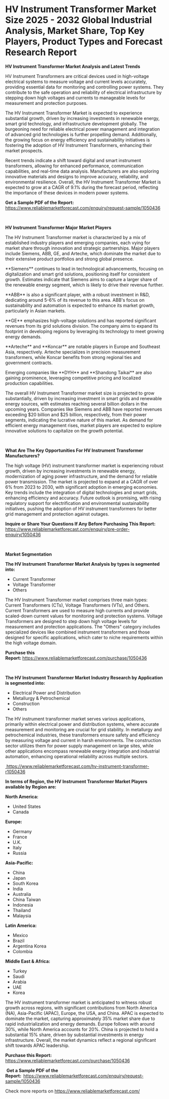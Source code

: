 <p><h1>HV Instrument Transformer Market Size 2025 - 2032 Global Industrial Analysis, Market Share, Top Key Players, Product Types and Forecast Research Report</h1></p><p><strong>HV Instrument Transformer Market Analysis and Latest Trends</strong></p>
<p><p>HV Instrument Transformers are critical devices used in high-voltage electrical systems to measure voltage and current levels accurately, providing essential data for monitoring and controlling power systems. They contribute to the safe operation and reliability of electrical infrastructure by stepping down high voltages and currents to manageable levels for measurement and protection purposes.</p><p>The HV Instrument Transformer Market is expected to experience substantial growth, driven by increasing investments in renewable energy, smart grid technology, and infrastructure development globally. The burgeoning need for reliable electrical power management and integration of advanced grid technologies is further propelling demand. Additionally, the growing focus on energy efficiency and sustainability initiatives is fostering the adoption of HV Instrument Transformers, enhancing their market prospects.</p><p>Recent trends indicate a shift toward digital and smart instrument transformers, allowing for enhanced performance, communication capabilities, and real-time data analysis. Manufacturers are also exploring innovative materials and designs to improve accuracy, reliability, and environmental resilience. Overall, the HV Instrument Transformer Market is expected to grow at a CAGR of 9.1% during the forecast period, reflecting the importance of these devices in modern power systems.</p></p>
<p><strong>Get a Sample PDF of the Report:&nbsp;</strong> <a href="https://www.reliablemarketforecast.com/enquiry/request-sample/1050436?utm_campaign=2721&utm_medium=2&utm_source=Github&utm_content=ia&utm_term=08042025&utm_id=hv-instrument-transformer">https://www.reliablemarketforecast.com/enquiry/request-sample/1050436</a></p>
<p>&nbsp;</p>
<p><strong>HV Instrument Transformer Major Market Players</strong></p>
<p><p>The HV Instrument Transformer market is characterized by a mix of established industry players and emerging companies, each vying for market share through innovation and strategic partnerships. Major players include Siemens, ABB, GE, and Arteche, which dominate the market due to their extensive product portfolios and strong global presence.</p><p>**Siemens** continues to lead in technological advancements, focusing on digitalization and smart grid solutions, positioning itself for consistent growth. Estimates indicate that Siemens aims to capture a larger share of the renewable energy segment, which is likely to drive their revenue further.</p><p>**ABB** is also a significant player, with a robust investment in R&D, dedicating around 5-6% of its revenue to this area. ABB's focus on sustainability and automation is expected to enhance its market growth, particularly in Asian markets.</p><p>**GE** emphasizes high-voltage solutions and has reported significant revenues from its grid solutions division. The company aims to expand its footprint in developing regions by leveraging its technology to meet growing energy demands.</p><p>**Arteche** and **Koncar** are notable players in Europe and Southeast Asia, respectively. Arteche specializes in precision measurement transformers, while Koncar benefits from strong regional ties and government contracts.</p><p>Emerging companies like **DYH** and **Shandong Taikai** are also gaining prominence, leveraging competitive pricing and localized production capabilities.</p><p>The overall HV Instrument Transformer market size is projected to grow substantially, driven by increasing investment in smart grids and renewable energy sources, with estimates reaching several billion dollars in the upcoming years. Companies like Siemens and ABB have reported revenues exceeding $20 billion and $25 billion, respectively, from their power segments, indicating the lucrative nature of this market. As demand for efficient energy management rises, market players are expected to explore innovative solutions to capitalize on the growth potential.</p></p>
<p>&nbsp;</p>
<p><strong>What Are The Key Opportunities For HV Instrument Transformer Manufacturers?</strong></p>
<p><p>The high voltage (HV) instrument transformer market is experiencing robust growth, driven by increasing investments in renewable energy, modernization of aging power infrastructure, and the demand for reliable power transmission. The market is projected to expand at a CAGR of over 6% from 2023 to 2030, with significant adoption in emerging economies. Key trends include the integration of digital technologies and smart grids, enhancing efficiency and accuracy. Future outlook is promising, with rising regulatory support for electrification and environmental sustainability initiatives, pushing the adoption of HV instrument transformers for better grid management and protection against outages.</p></p>
<p><strong>Inquire or Share Your Questions If Any Before Purchasing This Report:</strong> <a href="https://www.reliablemarketforecast.com/enquiry/pre-order-enquiry/1050436?utm_campaign=2721&utm_medium=2&utm_source=Github&utm_content=ia&utm_term=08042025&utm_id=hv-instrument-transformer">https://www.reliablemarketforecast.com/enquiry/pre-order-enquiry/1050436</a></p>
<p>&nbsp;</p>
<p><strong>Market Segmentation</strong></p>
<p><strong>The HV Instrument Transformer Market Analysis by types is segmented into:</strong></p>
<p><ul><li>Current Transformer</li><li>Voltage Transformer</li><li>Others</li></ul></p>
<p><p>The HV Instrument Transformer market comprises three main types: Current Transformers (CTs), Voltage Transformers (VTs), and Others. Current Transformers are used to measure high currents and provide scaled-down current values for monitoring and protection systems. Voltage Transformers are designed to step down high voltage levels for measurement and protection applications. The "Others" category includes specialized devices like combined instrument transformers and those designed for specific applications, which cater to niche requirements within the high voltage domain.</p></p>
<p><strong>Purchase this Report:&nbsp;</strong><a href="https://www.reliablemarketforecast.com/purchase/1050436?utm_campaign=2721&utm_medium=2&utm_source=Github&utm_content=ia&utm_term=08042025&utm_id=hv-instrument-transformer">https://www.reliablemarketforecast.com/purchase/1050436</a></p>
<p>&nbsp;</p>
<p><strong>The HV Instrument Transformer Market Industry Research by Application is segmented into:</strong></p>
<p><ul><li>Electrical Power and Distribution</li><li>Metallurgy & Petrochemical</li><li>Construction</li><li>Others</li></ul></p>
<p><p>The HV instrument transformer market serves various applications, primarily within electrical power and distribution systems, where accurate measurement and monitoring are crucial for grid stability. In metallurgy and petrochemical industries, these transformers ensure safety and efficiency by measuring voltage and current in harsh environments. The construction sector utilizes them for power supply management on large sites, while other applications encompass renewable energy integration and industrial automation, enhancing operational reliability across multiple sectors.</p></p>
<p><a href="https://www.reliablemarketforecast.com/hv-instrument-transformer-r1050436?utm_campaign=2721&utm_medium=2&utm_source=Github&utm_content=ia&utm_term=08042025&utm_id=hv-instrument-transformer">&nbsp;https://www.reliablemarketforecast.com/hv-instrument-transformer-r1050436</a></p>
<p><strong>In terms of Region, the HV Instrument Transformer Market Players available by Region are:</strong></p>
<p>
    <p> <strong> North America: </strong>
        <ul>
            <li>United States</li>
            <li>Canada</li>
        </ul>
        </p> 
    <p> <strong> Europe: </strong>
        <ul>
            <li>Germany</li>
            <li>France</li>
            <li>U.K.</li>
            <li>Italy</li>
            <li>Russia</li>
        </ul>
        </p> 
    <p> <strong> Asia-Pacific: </strong>
        <ul>
            <li>China</li>
            <li>Japan</li>
            <li>South Korea</li>
            <li>India</li>
            <li>Australia</li>
            <li>China Taiwan</li>
            <li>Indonesia</li>
            <li>Thailand</li>
            <li>Malaysia</li>
        </ul>
        </p> 
    <p> <strong> Latin America: </strong>
        <ul>
            <li>Mexico</li>
            <li>Brazil</li>
            <li>Argentina Korea</li>
            <li>Colombia</li>
        </ul>
        </p> 
    <p> <strong> Middle East & Africa: </strong>
        <ul>
            <li>Turkey</li>
            <li>Saudi</li>
            <li>Arabia</li>
            <li>UAE</li>
            <li>Korea</li>
        </ul>
    </p>
    </p>
<p><p>The HV instrument transformer market is anticipated to witness robust growth across regions, with significant contributions from North America (NA), Asia-Pacific (APAC), Europe, the USA, and China. APAC is expected to dominate the market, capturing approximately 35% market share due to rapid industrialization and energy demands. Europe follows with around 30%, while North America accounts for 20%. China is projected to hold a substantial 15% share, driven by substantial investments in energy infrastructure. Overall, the market dynamics reflect a regional significant shift towards APAC leadership.</p></p>
<p><strong>Purchase this Report: </strong><a href="https://www.reliablemarketforecast.com/purchase/1050436?utm_campaign=2721&utm_medium=2&utm_source=Github&utm_content=ia&utm_term=08042025&utm_id=hv-instrument-transformer">https://www.reliablemarketforecast.com/purchase/1050436</a></p>
<p>&nbsp;<strong>Get a Sample PDF of the Report:&nbsp;&nbsp;</strong><a href="https://www.reliablemarketforecast.com/enquiry/request-sample/1050436?utm_campaign=2721&utm_medium=2&utm_source=Github&utm_content=ia&utm_term=08042025&utm_id=hv-instrument-transformer">https://www.reliablemarketforecast.com/enquiry/request-sample/1050436</a></p>
<p><strong></strong></p>
<p>Check more reports on <a href="https://www.reliablemarketforecast.com/?utm_campaign=2721&utm_medium=2&utm_source=Github&utm_content=ia&utm_term=08042025&utm_id=hv-instrument-transformer">https://www.reliablemarketforecast.com/</a></p>